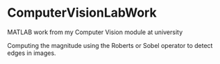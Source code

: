 # ComputerVisionLabWork
MATLAB work from my Computer Vision module at university

Computing the magnitude using the Roberts or Sobel operator to detect edges in images.

